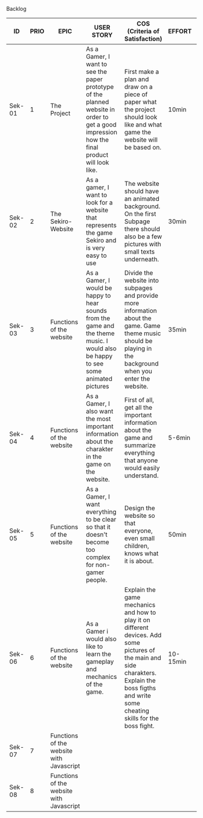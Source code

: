 Backlog

| ID  | PRIO | EPIC        | USER STORY                                 | COS (Criteria of Satisfaction)  | EFFORT | Story-Points |
| --- | ---- | ----------- | ------------------------------------------ | ------------------------------- | ------ | ------------ |
| Sek-01 | 1 | The Project | As a Gamer, I want to see the paper prototype of the planned website in order to get a good impression how the final product will look like. | First make a plan and draw on a piece of paper what the project should look like and what game the website will be based on. | 10min | 2 |
| Sek-02 | 2 | The Sekiro-Website | As a gamer, I want to look for a website that represents the game Sekiro and is very easy to use | The website should have an animated background. On the first Subpage there should also be a few pictures with small texts underneath.| 30min | 3 |
| Sek-03 | 3 | Functions of the website | As a Gamer, I would be happy to hear sounds from the game and the theme music. I would also be happy to see some animated pictures | Divide the website into subpages and provide more information about the game. Game theme music should be playing in the background when you enter the website. | 35min | 3 |
| Sek-04 | 4 | Functions of the website | As a Gamer, I also want the most important information about the charakter in the game on the website. | First of all, get all the important information about the game and summarize everything that anyone would easily understand. | 5-6min | 1 |
| Sek-05 | 5 |  Functions of the website | As a Gamer, I want everything to be clear so that it doesn't become too complex for non-gamer people. | Design the website so that everyone, even small children, knows what it is about. | 50min | 8 |
| Sek-06 | 6 | Functions of the website | As a Gamer i would also like to learn the gameplay and mechanics of the game. | Explain the game mechanics and how to play it on different devices. Add some pictures of the main and side charakters. Explain the boss figths and write some cheating skills for the boss fight. | 10-15min | 2 |
| Sek-07 | 7 | Functions of the website with Javascript |  |  |  |  |
| Sek-08 | 8 | Functions of the website with Javascript |  |  |  |  |
